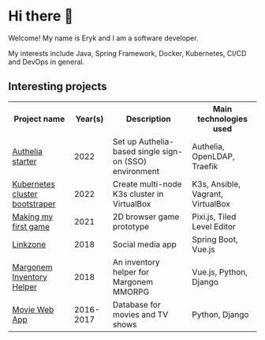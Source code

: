 # Hi there 👋

Welcome! My name is Eryk and I am a software developer.

My interests include Java, Spring Framework, Docker, Kubernetes, CI/CD and DevOps in general.

## Interesting projects

<table>
    <tr>
        <th>Project name</th>
        <th>Year(s)</th>
        <th>Description</th>
        <th>Main technologies used</th>
    </tr>
    <tr>
        <td><a href="https://github.com/erykio/authelia-starter">Authelia starter</a></td>
        <td>2022</td>
        <td>Set up Authelia-based single sign-on (SSO) environment</td>
        <td>Authelia, OpenLDAP, Traefik</td>
    </tr>
    <tr>
        <td><a href="https://github.com/erykio/k3s-virtualbox">Kubernetes cluster bootstraper</a></td>
        <td>2022</td>
        <td>Create multi-node K3s cluster in VirtualBox</td>
        <td>K3s, Ansible, Vagrant, VirtualBox</td>
    </tr>
    <tr>
        <td><a href="https://game.eryk.io/">Making my first game</a></td>
        <td>2021</td>
        <td>2D browser game prototype</td>
        <td>Pixi.js, Tiled Level Editor</td>
    </tr>
    <tr>
        <td><a href="https://github.com/erykio/linkzone">Linkzone</a></td>
        <td>2018</td>
        <td>Social media app</td>
        <td>Spring Boot, Vue.js</td>
    </tr>
    <tr>
        <td><a href="https://github.com/erykio/moje-margo">Margonem Inventory Helper</a></td>
        <td>2018</td>
        <td>An inventory helper for Margonem MMORPG</td>
        <td>Vue.js, Python, Django</td>
    </tr>
    <tr>
        <td><a href="https://github.com/erykio/movie-website">Movie Web App</a></td>
        <td>2016-2017</td>
        <td>Database for movies and TV shows</td>
        <td>Python, Django</td>
    </tr>
</table>
